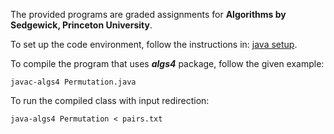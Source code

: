 The provided programs are graded assignments for __Algorithms by Sedgewick, Princeton University__.

To set up the code environment, follow the instructions in:
[java setup](https://lift.cs.princeton.edu/java/linux/).

To compile the program that uses __*algs4*__ package, follow the given example:

```
javac-algs4 Permutation.java
```

To run the compiled class with input redirection:

```
java-algs4 Permutation < pairs.txt
```
